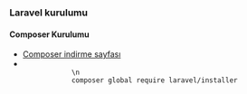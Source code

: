 <h3>Laravel kurulumu</h3>
<h4>Composer Kurulumu</h4>
<ul>
    <li>
        <a href="https://getcomposer.org/download/" > Composer indirme sayfası</a>
    </li>
    <li>
        <code style="padding:10px"> 
            \n
            composer global require laravel/installer
        </code>
    </li>
</ul>
